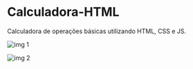 # Calculadora-HTML

Calculadora de operações básicas utilizando HTML, CSS e JS.

![img 1](https://user-images.githubusercontent.com/102637370/201548835-28e75092-0f8a-4234-bacc-5ebce983e342.png)

![img 2](https://user-images.githubusercontent.com/102637370/201548837-86433070-2002-4a91-9092-40d698055285.png)
